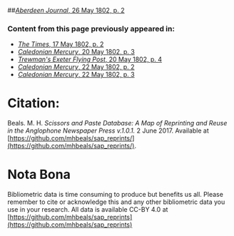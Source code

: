 ##[*Aberdeen Journal*, 26 May 1802, p. 2](https://mhbeals.github.io/sap_html/Aberdeen-Journal/Aberdeen-Journal-26-May-1802-p-2)

### Content from this page previously appeared in:
+ [*The Times*, 17 May 1802, p. 2](https://mhbeals.github.io/sap_html/The-Times/The-Times-17-May-1802-p-2)
+ [*Caledonian Mercury*, 20 May 1802, p. 3](https://mhbeals.github.io/sap_html/Caledonian-Mercury/Caledonian-Mercury-20-May-1802-p-3)
+ [*Trewman's Exeter Flying Post*, 20 May 1802, p. 4](https://mhbeals.github.io/sap_html/Trewman's-Exeter-Flying-Post/Trewman's-Exeter-Flying-Post-20-May-1802-p-4)
+ [*Caledonian Mercury*, 22 May 1802, p. 2](https://mhbeals.github.io/sap_html/Caledonian-Mercury/Caledonian-Mercury-22-May-1802-p-2)
+ [*Caledonian Mercury*, 22 May 1802, p. 3](https://mhbeals.github.io/sap_html/Caledonian-Mercury/Caledonian-Mercury-22-May-1802-p-3)
                    
# Citation: 

Beals. M. H. *Scissors and Paste Database: A Map of Reprinting and Reuse in the Anglophone Newspaper Press v.1.0.1.* 2 June 2017. Available at [https://github.com/mhbeals/sap_reprints/](https://github.com/mhbeals/sap_reprints/). 
                    
# Nota Bona

Bibliometric data is time consuming to produce but benefits us all. Please remember to cite or acknowledge this and any other bibliometric data you use in your research. All data is available CC-BY 4.0 at [https://github.com/mhbeals/sap_reprints](https://github.com/mhbeals/sap_reprints)